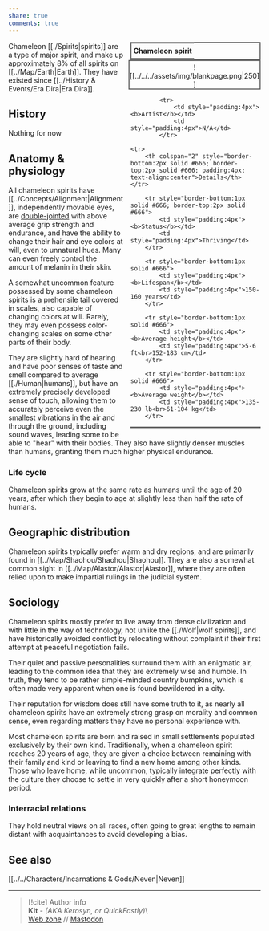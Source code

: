 ```yaml
---  
share: true  
comments: true  
---  
```

<div style="float:right; clear:right; width:260px; margin:0 0 0 14; border-collapse:collapse">  
  <table style="float:right; clear:right; width:260px; margin:0 0 0 14; border:2px solid #666; line-height:1.5; border-collapse:collapse; font-size:smaller">  
	<tr>  
		<th colspan="2" style="border-bottom:2px solid #666; font-size:larger; padding:4px; text-align:center">Chameleon spirit</th>  
	</tr></table>  
  </div>  
  
  <span align="center" style="float:right; clear:right; width:260px; margin:0 0 0 14; padding:4 0 0 0; border:2px solid #666; border-collapse:collapse">![[../../../assets/img/blankpage.png|250]]</span>  
  
  <div style="float:right; clear:right; width:260px; margin:0 0 0 14; border-collapse:collapse">  
    <table style="float:right; clear:right; width:260px; margin:0 0 7 14; border:2px solid #666; border-top:1px solid #666; line-height:1.5; border-collapse:collapse; font-size:smaller">  
			  
			<tr>  
				<td style="padding:4px"><b>Artist</b></td>  
				<td style="padding:4px">N/A</td>  
			</tr>  
	  
	<tr>  
		<th colspan="2" style="border-bottom:2px solid #666; border-top:2px solid #666; padding:4px; text-align:center">Details</th>  
	</tr>  
	  
		<tr style="border-bottom:1px solid #666; border-top:2px solid #666">  
			<td style="padding:4px"><b>Status</b></td>  
			<td style="padding:4px">Thriving</td>  
		</tr>  
	  
		<tr style="border-bottom:1px solid #666">  
			<td style="padding:4px"><b>Lifespan</b></td>  
			<td style="padding:4px">150-160 years</td>  
		</tr>  
	  
		<tr style="border-bottom:1px solid #666">  
			<td style="padding:4px"><b>Average height</b></td>  
			<td style="padding:4px">5-6 ft<br>152-183 cm</td>  
		</tr>  
		  
		<tr style="border-bottom:1px solid #666">  
			<td style="padding:4px"><b>Average weight</b></td>  
			<td style="padding:4px">135-230 lb<br>61-104 kg</td>  
		</tr>  
		  
  </table>  
</div>  
  
Chameleon [[./Spirits|spirits]] are a type of major spirit, and make up approximately 8% of all spirits on [[../Map/Earth|Earth]]. They have existed since [[../History & Events/Era Dira|Era Dira]].  
  
## History  
  
Nothing for now  
  
## Anatomy & physiology  
  
All chameleon spirits have [[../Concepts/Alignment|Alignment]], independently movable eyes, are [double-jointed](https://en.wikipedia.org/wiki/Hypermobility_(joints)) with above average grip strength and endurance, and have the ability to change their hair and eye colors at will, even to unnatural hues. Many can even freely control the amount of melanin in their skin.  
  
A somewhat uncommon feature possessed by some chameleon spirits is a prehensile tail covered in scales, also capable of changing colors at will. Rarely, they may even possess color-changing scales on some other parts of their body.  
  
They are slightly hard of hearing and have poor senses of taste and smell compared to average [[./Human|humans]], but have an extremely precisely developed sense of touch, allowing them to accurately perceive even the smallest vibrations in the air and through the ground, including sound waves, leading some to be able to "hear" with their bodies. They also have slightly denser muscles than humans, granting them much higher physical endurance.  
  
### Life cycle  
  
Chameleon spirits grow at the same rate as humans until the age of 20 years, after which they begin to age at slightly less than half the rate of humans.  
  
## Geographic distribution  
  
Chameleon spirits typically prefer warm and dry regions, and are primarily found in [[../Map/Shaohou/Shaohou|Shaohou]]. They are also a somewhat common sight in [[../Map/Alastor/Alastor|Alastor]], where they are often relied upon to make impartial rulings in the judicial system.  
  
## Sociology  
  
Chameleon spirits mostly prefer to live away from dense civilization and with little in the way of technology, not unlike the [[./Wolf|wolf spirits]], and have historically avoided conflict by relocating without complaint if their first attempt at peaceful negotiation fails.  
  
Their quiet and passive personalities surround them with an enigmatic air, leading to the common idea that they are extremely wise and humble. In truth, they tend to be rather simple-minded country bumpkins, which is often made very apparent when one is found bewildered in a city.  
  
Their reputation for wisdom does still have some truth to it, as nearly all chameleon spirits have an extremely strong grasp on morality and common sense, even regarding matters they have no personal experience with.  
  
Most chameleon spirits are born and raised in small settlements populated exclusively by their own kind. Traditionally, when a chameleon spirit reaches 20 years of age, they are given a choice between remaining with their family and kind or leaving to find a new home among other kinds. Those who leave home, while uncommon, typically integrate perfectly with the culture they choose to settle in very quickly after a short honeymoon period.  
  
### Interracial relations  
  
They hold neutral views on all races, often going to great lengths to remain distant with acquaintances to avoid developing a bias.  
  
## See also  
  
[[../../Characters/Incarnations & Gods/Neven|Neven]]  
  
-----  
> [!cite] Author info  
> **Kit** - *(AKA Kerosyn, or QuickFastly)*\  
> [Web zone](https://kitabe.link) // [Mastodon](https://social.tripulse.net/@kit)